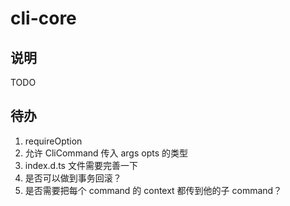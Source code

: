 # cli-core

## 说明

TODO

## 待办

1. requireOption
2. 允许 CliCommand 传入 args opts 的类型
3. index.d.ts 文件需要完善一下
4. 是否可以做到事务回滚？
5. 是否需要把每个 command 的 context 都传到他的子 command？
